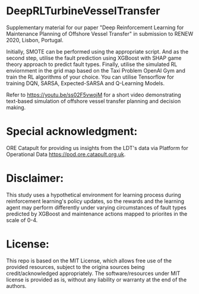 # DeepRLTurbineVesselTransfer
Supplementary material for our paper "Deep Reinforcement Learning for Maintenance Planning of Offshore Vessel Transfer" in submission to RENEW 2020, Lisbon, Portugal.

Initially, SMOTE can be performed using the appropriate script. And as the second step, utilise the fault prediction using XGBoost with SHAP game theory approach to predict fault types. Finally, utilise the simulated RL enviornment in the grid map based on the Taxi Problem OpenAI Gym and train the RL algorithms of your choice. You can utilise Tensorflow for training DQN, SARSA, Expected-SARSA and Q-Learning Models.

Refer to https://youtu.be/ss02F5vwojM for a short video demonstrating text-based simulation of offshore vessel transfer planning and decision making.

# Special acknowledgment: 
ORE Catapult for providing us insights from the LDT's data via Platform for Operational Data https://pod.ore.catapult.org.uk.

# Disclaimer: 
This study uses a hypothetical environment for learning process during reinforcement learning's policy updates, so the rewards and the learning agent may perform differently under varying circumstances of fault types predicted by XGBoost and maintenance actions mapped to priorites in the scale of 0-4.

# License:
This repo is based on the MIT License, which allows free use of the provided resources, subject to the origina sources being credit/acknowledged appropriately. The software/resources under MIT license is provided as is, without any liability or warranty at the end of the authors. 
